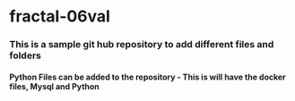 # fractal-06val

### This is a sample git hub repository to add different files and folders
#### Python Files can be added to the repository - This is will have the docker files, Mysql and Python
